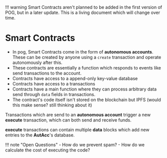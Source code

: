 <!-- prettier-ignore -->
!!! warning
    Smart Contracts aren't planned to be added in the first version of POG, but in a later update. This is a living document which will change over time.

# Smart Contracts

- In pog, Smart Contracts come in the form of **autonomous accounts**. These can be created by anyone using a `create` transaction and operate autonomously after this.
- These contracts are essentially a function which responds to events like send transactions to the account.
- Contracts have access to a append-only key-value database
- Contracts have access to a transactions
- Contracts have a main function where they can process arbitrary data send through `data` fields in transactions.
- The contract's code itself isn't stored on the blockchain but IPFS (would this make sense? still thinking about it)

Transactions which are send to an **autonomous account** trigger a new **execute** transaction, which can both send and receive funds.

**execute** transactions can contain multiple **data** blocks which add new entries to the **AutAcc**'s database.

<!-- prettier-ignore -->
!!! note "Open Questions"
    - How do we prevent spam?
    - How do we calculate the cost of executing the code?
